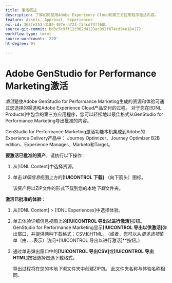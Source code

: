 ```yaml
---
title: 激活概述
description: 了解如何使用Adobe Experience Cloud和第三方应用程序激活内容。
feature: Assets, Approval, Experiences
exl-id: 365fe253-d189-467e-a723-f54cd74ff60b
source-git-commit: bd3c5c9ff12c962d4123ac992fb74cd94e184172
workflow-type: tm+mt
source-wordcount: '220'
ht-degree: 0%

---
```


# Adobe GenStudio for Performance Marketing激活

_激活_&#x200B;是使Adobe GenStudio for Performance Marketing生成的资源和体验可通过您选择的渠道和Adobe Experience Cloud产品交付的过程。 对于您在[!DNL Products]中包含的第三方应用程序，您可以轻松地以最佳格式从GenStudio for Performance Marketing导出批准的内容。

GenStudio for Performance Marketing激活功能本机集成到Adobe的Experience Delivery产品中： Journey Optimizer、Journey Optimizer B2B edition、Experience Manager、Marketo和Target。

**要激活已批准的资产**，请执行以下操作：

1. 从[!DNL Content]中选择资源。

1. 单击&#x200B;_详细信息_&#x200B;视图上方的&#x200B;**[!UICONTROL 下载]** （向下箭头）图标。

   该资产将以ZIP文件的形式下载到您的本地&#x200B;_下载_&#x200B;文件夹。

**激活已批准的体验**：

1. 从[!DNL Content] > [!DNL Experiences]中选择体验。

1. 单击体验详细信息视图上的&#x200B;**[!UICONTROL 导出以进行激活]**&#x200B;按钮。 GenStudio for Performance Marketing显示&#x200B;**[!UICONTROL 导出以供激活]**&#x200B;弹出窗口，并提供两种下载格式：CSV和HTML。 (或者，您可以从&#x200B;_更多选项_&#x200B;菜单（由`...`表示）访问&#x200B;*[!UICONTROL 导出以进行激活]**按钮。)

1. 通过单击弹出窗口中的&#x200B;**[!UICONTROL 导出CSV]**&#x200B;或&#x200B;**[!UICONTROL 导出HTML]**&#x200B;按钮选择首选下载格式。

   导出过程将在您的本地&#x200B;_下载_&#x200B;文件夹中创建ZIP包。 此文件夹名称与体验名称相同。

